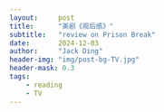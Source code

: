 ```yaml
---
layout:     post
title:      "美剧《观后感》"
subtitle:   "review on Prison Break"
date:       2024-12-03
author:     "Jack Ding"
header-img: "img/post-bg-TV.jpg"
header-mask: 0.3
tags:
    - reading
    - TV
---
```



